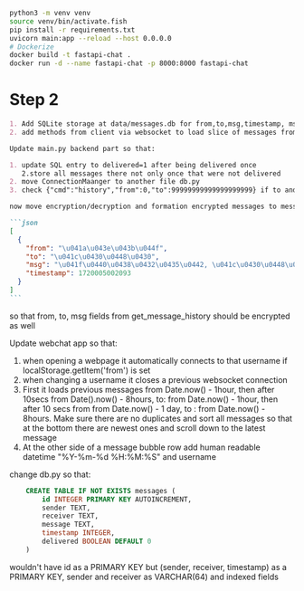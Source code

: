 ```sh
python3 -m venv venv
source venv/bin/activate.fish
pip install -r requirements.txt
uvicorn main:app --reload --host 0.0.0.0
# Dockerize
docker build -t fastapi-chat .
docker run -d --name fastapi-chat -p 8000:8000 fastapi-chat
```

# Step 2

````md
1. Add SQLite storage at data/messages.db for from,to,msg,timestamp, msg is limited to 4096 chars
2. add methods from client via websocket to load slice of messages from/to other users associated with current user (from_username) in both from and to fields by time limit start_time,end_time timestamps, e.g. request: {"cmd":"history","from":1720000189617,"to":1720004189617} to get slice of messages, response: [{"from": "jjttKYFgoLlVy+/Xl9c7+Vibfo4oFlhdTTmlAqQGFro=","msg": "EfKcqvWksvXPUY0Gk6rlbjmiUBJGzqic6vC/zps4jRI=","timestamp": 1720004189617, "to": "WlsOd1qm+llUMdW//IQUmcWFWrlfA+CA1uqL1nxG8pw="}]

Update main.py backend part so that:

1. update SQL entry to delivered=1 after being delivered once
   2.store all messages there not only once that were not delivered
2. move ConnectionMaanger to another file db.py
3. check {"cmd":"history","from":0,"to":99999999999999999999} if to and for OverflowError: Python int too large to convert to SQLite INTEGER. If from and to is not provided (consider -1 passed) just load till the latest message

now move encryption/decryption and formation encrypted messages to message.py

```json
[
  {
    "from": "\u041a\u043e\u043b\u044f",
    "to": "\u041c\u0430\u0448\u0430",
    "msg": "\u041f\u0440\u0438\u0432\u0435\u0442, \u041c\u0430\u0448\u0430!",
    "timestamp": 1720005002093
  }
]
```
````

so that from, to, msg fields from get_message_history should be encrypted as well

Update webchat app so that:

1. when opening a webpage it automatically connects to that username if localStorage.getItem('from') is set
2. when changing a username it closes a previous websocket connection
3. First it loads previous messages from Date.now() - 1hour, then after 10secs from Date().now() - 8hours, to: from Date.now() - 1hour, then after 10 secs from from Date.now() - 1 day, to : from Date.now() - 8hours. Make sure there are no duplicates and sort all messages so that at the bottom there are newest ones and scroll down to the latest message
4. At the other side of a message bubble row add human readable datetime "%Y-%m-%d %H:%M:%S" and username

change db.py so that:

```sql
    CREATE TABLE IF NOT EXISTS messages (
        id INTEGER PRIMARY KEY AUTOINCREMENT,
        sender TEXT,
        receiver TEXT,
        message TEXT,
        timestamp INTEGER,
        delivered BOOLEAN DEFAULT 0
    )
```

wouldn't have id as a PRIMARY KEY but (sender, receiver, timestamp) as a PRIMARY KEY, sender and receiver as VARCHAR(64) and indexed fields
